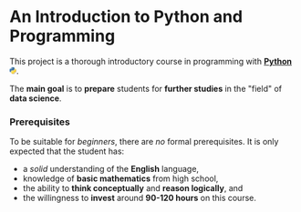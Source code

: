# An Introduction to Python and Programming

This project is a thorough introductory course
in programming with **[Python <img height="12" style="display: inline-block" src="static/link/to_py.png">](https://www.python.org/)**.

The **main goal** is to **prepare** students
for **further studies** in the "field" of **data science**.


### Prerequisites

To be suitable for *beginners*, there are *no* formal prerequisites.
It is only expected that the student has:
- a *solid* understanding of the **English** language,
- knowledge of **basic mathematics** from high school,
- the ability to **think conceptually** and **reason logically**, and
- the willingness to **invest** around **90-120 hours** on this course.
